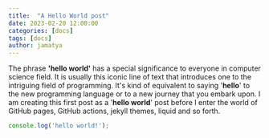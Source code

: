 ```yaml
---
title:  "A Hello World post"
date: 2023-02-20 12:00:00
categories: [docs]
tags: [docs]
author: jamatya
---
```

The phrase **'hello world'** has a special significance to everyone in computer science field. It is usually  this iconic line of text that introduces one to the intriguing field of programming. It's kind of equivalent to saying '**hello**' to the new programming language or to a new journey that you embark upon. I am creating this first post as a '**hello world**' post before I enter the world of GitHub pages, GitHub actions, jekyll themes, liquid and so forth.

```javascript
console.log('hello world!');
```